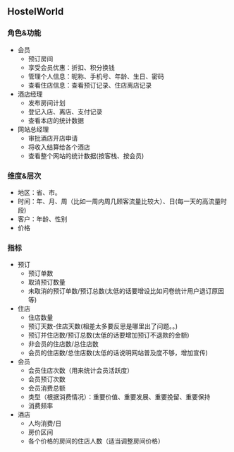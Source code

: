 ## HostelWorld
### 角色&功能
- 会员
  - 预订房间
  - 享受会员优惠：折扣、积分换钱
  - 管理个人信息：昵称、手机号、年龄、生日、密码
  - 查看住店信息：查看预订记录、住店离店记录
- 酒店经理
  - 发布房间计划
  - 登记入店、离店、支付记录
  - 查看本店的统计数据
- 网站总经理
  - 审批酒店开店申请
  - 将收入结算给各个酒店
  - 查看整个网站的统计数据(按客栈、按会员)

### 维度&层次
- 地区：省、市。
- 时间：年、月、周（比如一周内周几顾客流量比较大）、日(每一天的高流量时段)
- 客户：年龄、性别
- 价格

### 指标
- 预订
  - 预订单数
  - 取消预订数量
  - 未取消的预订单数/预订总数(太低的话要增设比如问卷统计用户退订原因等)
- 住店
  - 住店数量
  - 预订天数-住店天数(相差太多要反思是哪里出了问题。。)
  - 预订并住店数/预订总数(太低的话要增加预订不退款的金额)
  - 非会员的住店数/总住店数
  - 会员的住店数/总住店数(太低的话说明网站普及度不够，增加宣传)
- 会员
  - 会员住店次数（用来统计会员活跃度）
  - 会员预订次数
  - 会员消费总额
  - 类型（根据消费情况）：重要价值、重要发展、重要挽留、重要保持
  - 消费频率
- 酒店
  - 人均消费/日
  - 房价区间
  - 各个价格的房间的住店人数（适当调整房间价格）
